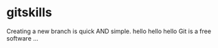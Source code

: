 # gitskills
Creating a new branch is quick AND simple.
hello hello hello
Git is a free software ...
